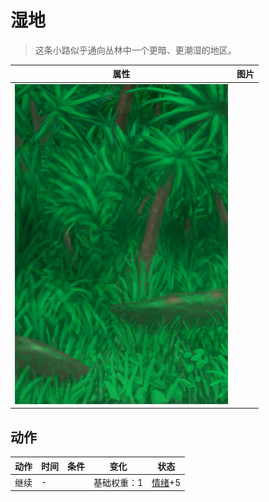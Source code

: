 # 湿地  
> 这条小路似乎通向丛林中一个更暗、更潮湿的地区。  
  
  属性  |   图片   
 ----  |  ----:   
   |  ![](Sprite/Wetlands.png)   
  
## 动作  
动作  |  时间  |  条件  |  变化  |  状态  
----  |  ----  |  ----  |  ----  |  ----  
继续<br>  |  -  |    |  基础权重：1<br>  |  [情绪](Morale.md)+5  
